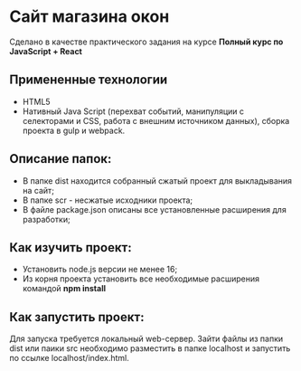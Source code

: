# Сайт магазина окон

Сделано в качестве практического задания на курсе **Полный курс по JavaScript + React**

## Примененные технологии
* HTML5
* Нативный Java Script (перехват событий, манипуляции с селекторами и CSS, работа с внешним источником данных), сборка проекта в gulp и webpack.

## Описание папок:
* В папке dist находится собранный сжатый проект для выкладывания на сайт;
* В папке scr - несжатые исходники проекта;
* В файле package.json описаны все установленные расширения для разработки;

## Как изучить проект:
* Установить node.js версии не менее 16;
* Из корня проекта установить все необходимые расширения командой **npm install**

## Как запустить проект:
Для запуска требуется локальный web-сервер. 
Зайти файлы из папки dist или паики src необходимо разместить в папке localhost и запустить по ссылке localhost/index.html.

